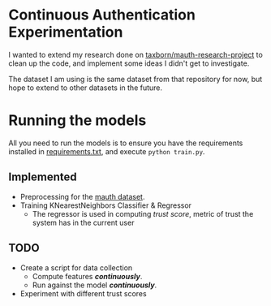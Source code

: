# Continuous Authentication Experimentation
I wanted to extend my research done on [taxborn/mauth-research-project](https://github.com/taxborn/mauth-research-project) to
clean up the code, and implement some ideas I didn't get to investigate.

The dataset I am using is the same dataset from that repository for now, but hope to extend to other datasets in the future.

# Running the models
All you need to run the models is to ensure you have the requirements installed in [requirements.txt](./requirements.txt), and execute `python train.py`.

## Implemented
- Preprocessing for the [mauth dataset](https://github.com/taxborn/mauth-research-project).
- Training KNearestNeighbors Classifier & Regressor
    - The regressor is used in computing *trust score*, metric of trust the system has in the current user

## TODO
- Create a script for data collection
    - Compute features ***continuously***.
    - Run against the model ***continuously***.
- Experiment with different trust scores